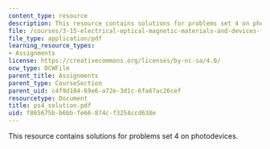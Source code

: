 ```yaml
---
content_type: resource
description: This resource contains solutions for problems set 4 on photodevices.
file: /courses/3-15-electrical-optical-magnetic-materials-and-devices-fall-2006/f865675bb6bbfe66874cf3254ccd638e_ps4_solution.pdf
file_type: application/pdf
learning_resource_types:
- Assignments
license: https://creativecommons.org/licenses/by-nc-sa/4.0/
ocw_type: OCWFile
parent_title: Assignments
parent_type: CourseSection
parent_uid: c4f9d104-69e6-a72e-3d1c-6fa67ac26cef
resourcetype: Document
title: ps4_solution.pdf
uid: f865675b-b6bb-fe66-874c-f3254ccd638e
---
```

This resource contains solutions for problems set 4 on photodevices.